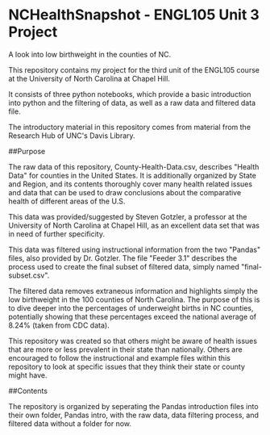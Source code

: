 # NCHealthSnapshot - ENGL105 Unit 3 Project
A look into low birthweight in the counties of NC.

This repository contains my project for the third unit of the ENGL105 course at the University of North Carolina at Chapel Hill.

It consists of three python notebooks, which provide a basic introduction into python and the filtering of data, as well as a raw data and filtered data file.

The introductory material in this repository comes from material from the Research Hub of UNC's Davis Library.

##Purpose

The raw data of this repository, County-Health-Data.csv, describes "Health Data" for counties in the United States. It is additionally organized by State and Region, and its contents thoroughly cover many health related issues and data that can be used to draw conclusions about the comparative health of different areas of the U.S.

This data was provided/suggested by Steven Gotzler, a professor at the University of North Carolina at Chapel Hill, as an excellent data set that was in need of further specificity.

This data was filtered using instructional information from the two "Pandas" files, also provided by Dr. Gotzler. The file "Feeder 3.1" describes the process used to create the final subset of filtered data, simply named "final-subset.csv".

The filtered data removes extraneous information and highlights simply the low birthweight in the 100 counties of North Carolina. The purpose of this is to dive deeper into the percentages of underweight births in NC counties, potentially showing that these percentages exceed the national average of 8.24% (taken from CDC data).

This repository was created so that others might be aware of health issues that are more or less prevalent in their state than nationally. Others are encouraged to follow the instructional and example files within this repository to look at specific issues that they think their state or county might have.

##Contents

The repository is organized by seperating the Pandas introduction files into their own folder, Pandas intro, with the raw data, data filtering process, and filtered data without a folder for now.
